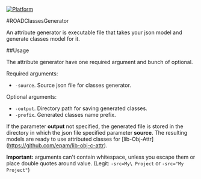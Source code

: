 [![Platform](https://cocoapod-badges.herokuapp.com/p/libObjCAttr/badge.png)](https://github.com/epam/road-ios-framework/) 

#ROADClassesGenerator

An attribute generator is executable file that takes your json model and generate classes model for it.

##Usage

The attribute generator have one required argument and bunch of optional.

Required arguments:

* `-source`.  Source json file for classes generator.

Optional arguments:

* `-output`. Directory path for saving generated classes.
* `-prefix`. Generated classes name prefix.

If the parameter **output** not specified, the generated file is stored in the directory in which the json file specified parameter **source**.
The resulting models are ready to use attributed classes for [lib-Obj-Attr] (https://github.com/epam/lib-obj-c-attr).

**Important:** arguments can't contain whitespace, unless you escape them or place double quotes around value. (Legit: `-src=My\ Project` or `-src="My Project"`)
